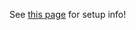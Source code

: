 See [this page](https://github.com/DamianSwanAAJHS2/SillyLittleFiles/discussions/1) for setup info!
